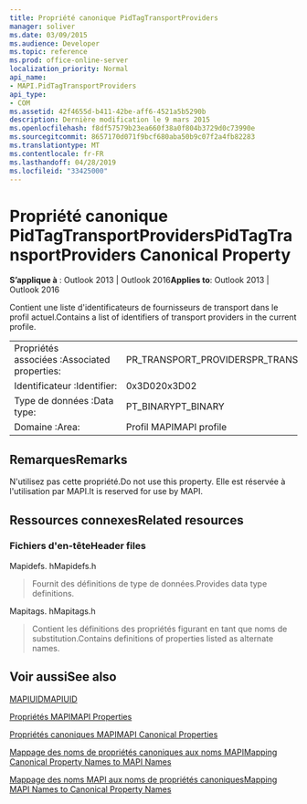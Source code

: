 ```yaml
---
title: Propriété canonique PidTagTransportProviders
manager: soliver
ms.date: 03/09/2015
ms.audience: Developer
ms.topic: reference
ms.prod: office-online-server
localization_priority: Normal
api_name:
- MAPI.PidTagTransportProviders
api_type:
- COM
ms.assetid: 42f4655d-b411-42be-aff6-4521a5b5290b
description: Dernière modification le 9 mars 2015
ms.openlocfilehash: f8df57579b23ea660f38a0f804b3729d0c73990e
ms.sourcegitcommit: 8657170d071f9bcf680aba50b9c07f2a4fb82283
ms.translationtype: MT
ms.contentlocale: fr-FR
ms.lasthandoff: 04/28/2019
ms.locfileid: "33425000"
---
```

# <a name="pidtagtransportproviders-canonical-property"></a><span data-ttu-id="0255d-103">Propriété canonique PidTagTransportProviders</span><span class="sxs-lookup"><span data-stu-id="0255d-103">PidTagTransportProviders Canonical Property</span></span>

  
  
<span data-ttu-id="0255d-104">**S’applique à** : Outlook 2013 | Outlook 2016</span><span class="sxs-lookup"><span data-stu-id="0255d-104">**Applies to**: Outlook 2013 | Outlook 2016</span></span> 
  
<span data-ttu-id="0255d-105">Contient une liste d'identificateurs de fournisseurs de transport dans le profil actuel.</span><span class="sxs-lookup"><span data-stu-id="0255d-105">Contains a list of identifiers of transport providers in the current profile.</span></span>
  
|||
|:-----|:-----|
|<span data-ttu-id="0255d-106">Propriétés associées :</span><span class="sxs-lookup"><span data-stu-id="0255d-106">Associated properties:</span></span>  <br/> |<span data-ttu-id="0255d-107">PR_TRANSPORT_PROVIDERS</span><span class="sxs-lookup"><span data-stu-id="0255d-107">PR_TRANSPORT_PROVIDERS</span></span>  <br/> |
|<span data-ttu-id="0255d-108">Identificateur :</span><span class="sxs-lookup"><span data-stu-id="0255d-108">Identifier:</span></span>  <br/> |<span data-ttu-id="0255d-109">0x3D02</span><span class="sxs-lookup"><span data-stu-id="0255d-109">0x3D02</span></span>  <br/> |
|<span data-ttu-id="0255d-110">Type de données :</span><span class="sxs-lookup"><span data-stu-id="0255d-110">Data type:</span></span>  <br/> |<span data-ttu-id="0255d-111">PT_BINARY</span><span class="sxs-lookup"><span data-stu-id="0255d-111">PT_BINARY</span></span>  <br/> |
|<span data-ttu-id="0255d-112">Domaine :</span><span class="sxs-lookup"><span data-stu-id="0255d-112">Area:</span></span>  <br/> |<span data-ttu-id="0255d-113">Profil MAPI</span><span class="sxs-lookup"><span data-stu-id="0255d-113">MAPI profile</span></span>  <br/> |
   
## <a name="remarks"></a><span data-ttu-id="0255d-114">Remarques</span><span class="sxs-lookup"><span data-stu-id="0255d-114">Remarks</span></span>

<span data-ttu-id="0255d-115">N'utilisez pas cette propriété.</span><span class="sxs-lookup"><span data-stu-id="0255d-115">Do not use this property.</span></span> <span data-ttu-id="0255d-116">Elle est réservée à l'utilisation par MAPI.</span><span class="sxs-lookup"><span data-stu-id="0255d-116">It is reserved for use by MAPI.</span></span>
  
## <a name="related-resources"></a><span data-ttu-id="0255d-117">Ressources connexes</span><span class="sxs-lookup"><span data-stu-id="0255d-117">Related resources</span></span>

### <a name="header-files"></a><span data-ttu-id="0255d-118">Fichiers d'en-tête</span><span class="sxs-lookup"><span data-stu-id="0255d-118">Header files</span></span>

<span data-ttu-id="0255d-119">Mapidefs. h</span><span class="sxs-lookup"><span data-stu-id="0255d-119">Mapidefs.h</span></span>
  
> <span data-ttu-id="0255d-120">Fournit des définitions de type de données.</span><span class="sxs-lookup"><span data-stu-id="0255d-120">Provides data type definitions.</span></span>
    
<span data-ttu-id="0255d-121">Mapitags. h</span><span class="sxs-lookup"><span data-stu-id="0255d-121">Mapitags.h</span></span>
  
> <span data-ttu-id="0255d-122">Contient les définitions des propriétés figurant en tant que noms de substitution.</span><span class="sxs-lookup"><span data-stu-id="0255d-122">Contains definitions of properties listed as alternate names.</span></span>
    
## <a name="see-also"></a><span data-ttu-id="0255d-123">Voir aussi</span><span class="sxs-lookup"><span data-stu-id="0255d-123">See also</span></span>



[<span data-ttu-id="0255d-124">MAPIUID</span><span class="sxs-lookup"><span data-stu-id="0255d-124">MAPIUID</span></span>](mapiuid.md)


[<span data-ttu-id="0255d-125">Propriétés MAPI</span><span class="sxs-lookup"><span data-stu-id="0255d-125">MAPI Properties</span></span>](mapi-properties.md)
  
[<span data-ttu-id="0255d-126">Propriétés canoniques MAPI</span><span class="sxs-lookup"><span data-stu-id="0255d-126">MAPI Canonical Properties</span></span>](mapi-canonical-properties.md)
  
[<span data-ttu-id="0255d-127">Mappage des noms de propriétés canoniques aux noms MAPI</span><span class="sxs-lookup"><span data-stu-id="0255d-127">Mapping Canonical Property Names to MAPI Names</span></span>](mapping-canonical-property-names-to-mapi-names.md)
  
[<span data-ttu-id="0255d-128">Mappage des noms MAPI aux noms de propriétés canoniques</span><span class="sxs-lookup"><span data-stu-id="0255d-128">Mapping MAPI Names to Canonical Property Names</span></span>](mapping-mapi-names-to-canonical-property-names.md)

